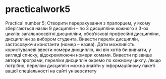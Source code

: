 # practicalwork5
Practical number 5;
Створити перерахування з прапорцем, у якому зберігаються назви 9 дисциплін – по 3 дисципліни кожного з 3-ох циклів: загальноосвітні дисципліни, обов’язкові професійні дисципліни, дисципліни за вибором студента. Вивести перелік дисциплін, застосовуючи константи (номер – назва). Дати можливість користувачеві ввести номери дисциплін, які він хотів би вивчати, у вигляді списку, відокремлюючи номери комами. Вивести прізвище автора програми, переліки дисциплін окремо по кожному циклу. 
/якщо потрібно, переліки дисциплін можна знайти у інформаційному пакеті вашої спеціальності на сайті університету
